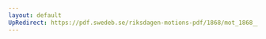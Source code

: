 ```yaml
---
layout: default
UpRedirect: https://pdf.swedeb.se/riksdagen-motions-pdf/1868/mot_1868__ak__00004/mot_1868__ak__00004_002.pdf
---
```

